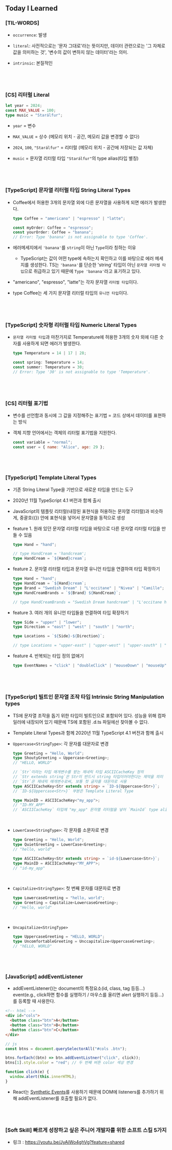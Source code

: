 ## Today I Learned

### [TIL-WORDS]

- `occurrence`: 발생

- `literal`: 사전적으로는 '문자 그대로'라는 뜻이지만, 데이터 관련으로는 '그 자체로 값을 의미하는 것', '변수의 값이 변하지 않는 데이터'라는 의미.

- `intrinsic`: 본질적인

## <br />

### [CS] 리터럴 Literal

```ts
let year = 2024;
const MAX_VALUE = 100;
type music = "Starálfur";
```

- `year` = 변수

- `MAX_VALUE` = 상수 (메모리 위치 - 공간, 메모리 값을 변경할 수 없다)

- `2024`, `100`, `"Starálfur"` = 리터럴 (메모리 위치 - 공간에 저장되는 값 자체)

- `music` = 문자열 리터럴 타입 `"Starálfur"`의 type alias(타입 별칭)

## <br />

### [TypeScript] 문자열 리터럴 타입 String Literal Types

- Coffee에서 허용한 3개의 문자열 외에 다른 문자열을 사용하게 되면 에러가 발생한다.

  ```ts
  type Coffee = "americano" | "espresso" | "latte";

  const myOrder: Coffee = "espresso";
  const yourOrder: Coffee = "banana";
  // Error: Type 'banana' is not assignable to type 'Coffee'.
  ```

- 에러메세지에서 `'banana'`를 `string`이 아닌 `Type`이라 칭하는 이유

  - TypeScript는 값이 어떤 type에 속하는지 확인하고 이를 바탕으로 에러 메세지를 생성한다. TS는 `'banana'`를 단순한 'string' 타입이 아닌 `문자열 리터럴 타입`으로 취급하고 있기 때문에 `Type 'banana'`라고 표기하고 있다.

- "americano", "espresso", "latte"는 각자 문자열 `리터럴 타입`이다.

- type Coffee는 세 가지 문자열 리터럴 타입의 `유니언 타입`이다.

## <br />

### [TypeScript] 숫자형 리터럴 타입 Numeric Literal Types

- `문자열 리터럴 타입`과 마찬가지로 Temperature에 허용한 3개의 숫자 외에 다른 숫자를 사용하게 되면 에러가 발생한다.

  ```ts
  type Temperature = 14 | 17 | 28;

  const spring: Temperature = 14;
  const summer: Temperature = 30;
  // Error: Type '30' is not assignable to type 'Temperature'.
  ```

## <br />

### [CS] 리터럴 표기법

- 변수를 선언함과 동시에 그 값을 지정해주는 표기법 = 코드 상에서 데이터를 표현하는 방식
- 객체 지향 언어에서는 객체의 리터럴 표기법을 지원한다.

  ```js
  const variable = "normal";
  const user = { name: "Alice", age: 29 };
  ```

## <br />

### [TypeScript] Template Literal Types

- 기존 String Literal Type을 기반으로 새로운 타입을 만드는 도구

- 2020년 11월 TypeScript 4.1 버전과 함께 출시

- JavaScript의 템플릿 리터럴(내장된 표현식을 허용하는 문자열 리터럴)과 비슷하게, 중괄호({}) 안에 표현식을 넣어서 문자열을 동적으로 생성

- feature 1. 원래 있던 문자열 리터럴 타입을 바탕으로 다른 문자열 리터럴 타입을 만들 수 있음

  ```ts
  type Hand = "hand";

  // type HandCream = 'handcream';
  type HandCream = `${Hand}cream`;
  ```

- feature 2. 문자열 리터럴 타입과 문자열 유니언 타입을 연결하여 타입 확장하기

  ```ts
  type Hand = "hand";
  type HandCream = `${Hand}cream`;
  type Brand = "Swedish Dream" | "L'occitane" | "Nivea" | "Camille";
  type HandCreamBrands = `${Brand} ${HandCream}`;

  // type HandCreamBrands = "Swedish Dream handcream" | "L'occitane handcream" | "Nivea handcream" | "Camille handcream"
  ```

- feature 3. 여러 개의 유니언 타입들을 연결하여 타입 확장하기

  ```ts
  type Side = "upper" | "lower";
  type Direction = "east" | "west" | "south" | "north";

  type Locations = `${Side}-${Direction}`;

  // type Locations = "upper-east" | "upper-west" | "upper-south" | "upper-north" | "lower-east" | "lower-west" | "lower-south" | "lower-north"
  ```

- feature 4. 반복되는 타입 정의 없애기

  ```ts
  type EventNames = "click" | "doubleClick" | "mouseDown" | "mouseUp";
  ```

## <br />

### [TypeScript] 빌트인 문자열 조작 타입 Intrinsic String Manipulation types

- TS에 문자열 조작을 돕기 위한 타입이 빌트인으로 포함되어 있다. 성능을 위해 컴파일러에 내장되어 있기 때문에 TS에 포함된 .d.ts 파일에선 찾아볼 수 없다.
- Template Literal Types과 함께 2020년 11월 TypeScript 4.1 버전과 함께 출시
- `Uppercase<StringType>`: 각 문자를 대문자로 변경

  ```ts
  type Greeting = "Hello, World";
  type ShoutyGreeting = Uppercase<Greeting>;
  // "HELLO, WORLD"
  ```

  ```ts
  // `Str`이라는 타입 매개변수를 받는 제네릭 타입 ASCIICacheKey 정의
  // `Str extends string`은 Str이 반드시 string 타입이어야한다는 제약을 의미
  // `Str`은 제네릭 매개변수로써, 보통 첫 글자를 대문자로 사용
  type ASCIICacheKey<Str extends string> = `ID-${Uppercase<Str>}`;
  // `ID-${Uppercase<Str>}` 부분은 Template Literal Type

  type MainID = ASCIICacheKey<"my_app">;
  // "ID-MY_APP"
  // `ASCIICacheKey` 타입에 "my_app" 문자열 리터럴을 넣어 `MainId` type alias를 생성
  ```

  <br/>

- `LowerCase<StringType>`: 각 문자를 소문자로 변경

  ```ts
  type Greeting = "Hello, World";
  type QuietGreeting = LowerCase<Greeting>;
  // "hello, world"
  ```

  ```ts
  type ASCIICacheKey<Str extends string> = `id-${Lowercase<Str>}`;
  type MainID = ASCIICacheKey<"MY_APP">;
  // "id-my_app"
  ```

  <br/>

- `Capitalize<StringType>`: 첫 번째 문자를 대문자로 변경

  ```ts
  type LowercaseGreeting = "hello, world";
  type Greeting = Capitalize<LowercaseGreeting>;
  // "Hello, world"
  ```

  <br/>

- `Uncapitalize<StringType>`
  ```ts
  type UppercaseGreeting = "HELLO, WORLD";
  type UncomfortableGreeting = Unccapitalize<UppercaseGreeting>;
  // "hELLO, WORLD"
  ```

## <br />

### [JavaScript] addEventListener

- addEventListener()는 document의 특정요소(id, class, tag 등등...) event(e.g., click하면 함수를 실행하기 / 마우스를 올리면 alert 실행하기 등등...)를 등록할 때 사용한다.

```html
<!-- html -->
<div id="cols">
  <button class="btn">A</button>
  <button class="btn">B</button>
  <button class="btn">C</button>
</div>
```

```js
// js
const btns = document.querySelectorAll("#cols .btn");

btns.forEach((btn) => btn.addEventListner("click", click));
btns[1].style.color = "red"; // 두 번째 버튼 color 색상 변경

function click(e) {
  window.alert(this.innerHTML);
}
```

- React는 [Synthetic Events](../2406/240611.md#react-synthetic-event)를 사용하기 때문에 DOM에 listeners를 추가하기 위해 addEventListener를 호출할 필요가 없다.

## <br />

### [Soft Skill] 빠르게 성장하고 싶은 주니어 개발자를 위한 소프트 스킬 5가지

- 링크 : https://youtu.be/JyAiWo4ghVg?feature=shared
